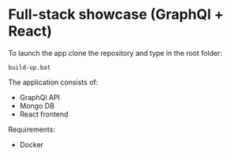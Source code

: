 # Full-stack showcase (GraphQl + React)

To launch the app clone the repository and type in the root folder:
```
build-up.bat
```

The application consists of:
- GraphQl API
- Mongo DB
- React frontend

Requirements:
- Docker
